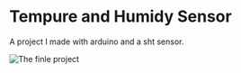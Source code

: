 # Tempure and Humidy Sensor

 A project I made with arduino and a sht sensor. 

 ![The finle project](/Temp-and-Humidy-Sensor/20221016_181409.jpg)
